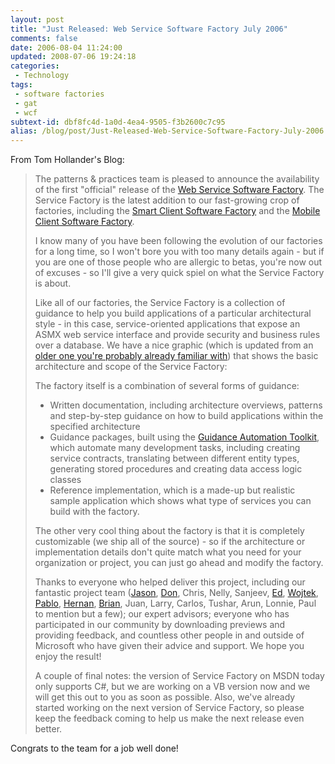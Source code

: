 ```yaml
---
layout: post
title: "Just Released: Web Service Software Factory July 2006"
comments: false
date: 2006-08-04 11:24:00
updated: 2008-07-06 19:24:18
categories:
 - Technology
tags:
 - software factories
 - gat
 - wcf
subtext-id: dbf8fc4d-1a0d-4ea4-9505-f3b2600c7c95
alias: /blog/post/Just-Released-Web-Service-Software-Factory-July-2006.aspx
---
```



From Tom Hollander's Blog: 

> The patterns & practices team is pleased to announce the availability of the first "official" release of the [Web Service Software Factory](http://msdn.microsoft.com/library/default.asp?url=/library/en-us/dnpag2/html/ServiceFactory.asp?frame=true). The Service Factory is the latest addition to our fast-growing crop of factories, including the [Smart Client Software Factory](http://msdn.microsoft.com/smartclientfactory) and the [Mobile Client Software Factory](http://msdn.microsoft.com/library/en-us/dnpag2/html/mcsflp.asp). 
> 
> I know many of you have been following the evolution of our factories for a long time, so I won't bore you with too many details again - but if you are one of those people who are allergic to betas, you're now out of excuses - so I'll give a very quick spiel on what the Service Factory is about. 
> 
> Like all of our factories, the Service Factory is a collection of guidance to help you build applications of a particular architectural style - in this case, service-oriented applications that expose an ASMX web service interface and provide security and business rules over a database. We have a nice graphic (which is updated from an [older one you're probably already familiar with](http://msdn.microsoft.com/library/default.asp?url=/library/en-us/dnbda/html/distapp.asp?frame=true)) that shows the basic architecture and scope of the Service Factory: 
> 
> The factory itself is a combination of several forms of guidance: 
> 
>   * Written documentation, including architecture overviews, patterns and step-by-step guidance on how to build applications within the specified architecture
>   * Guidance packages, built using the [Guidance Automation Toolkit](http://msdn.microsoft.com/vstudio/teamsystem/Workshop/gat/default.aspx), which automate many development tasks, including creating service contracts, translating between different entity types, generating stored procedures and creating data access logic classes
>   * Reference implementation, which is a made-up but realistic sample application which shows what type of services you can build with the factory. 
> 
> The other very cool thing about the factory is that it is completely customizable (we ship all of the source) - so if the architecture or implementation details don't quite match what you need for your organization or project, you can just go ahead and modify the factory. 
> 
> Thanks to everyone who helped deliver this project, including our fantastic project team ([Jason](http://blogs.msdn.com/thehoggblog), [Don](http://blogs.msdn.com/donsmith), Chris, Nelly, Sanjeev, [Ed](http://blogs.msdn.com/edjez), [Wojtek](http://blogs.msdn.com/wojtek), [Pablo](http://geekswithblogs.net/pag), [Hernan](http://clariusconsulting.net/blogs/hdl/), [Brian](http://www.agileprogrammer.com/oneagilecoder/), Juan, Larry, Carlos, Tushar, Arun, Lonnie, Paul to mention but a few); our expert advisors; everyone who has participated in our community by downloading previews and providing feedback, and countless other people in and outside of Microsoft who have given their advice and support. We hope you enjoy the result! 
> 
> A couple of final notes: the version of Service Factory on MSDN today only supports C#, but we are working on a VB version now and we will get this out to you as soon as possible. Also, we've already started working on the next version of Service Factory, so please keep the feedback coming to help us make the next release even better. 

Congrats to the team for a job well done! 
